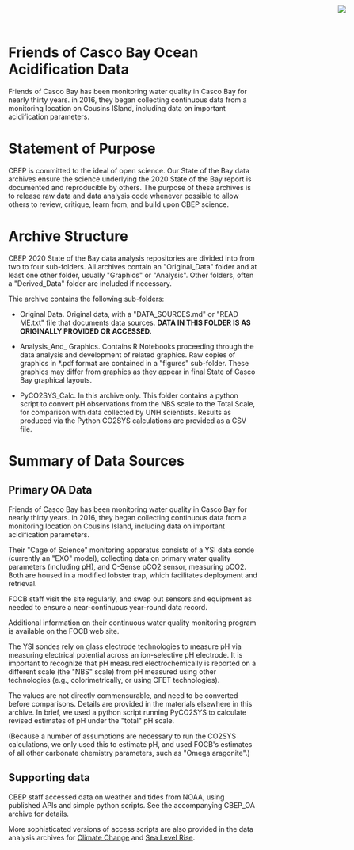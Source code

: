 # Friends of Casco Bay Ocean Acidification Data
<img
    src="https://www.cascobayestuary.org/wp-content/uploads/2014/04/logo_sm.jpg"
    style="position:absolute;top:10px;right:50px;" />
    
Friends of Casco Bay has been monitoring water quality in Casco Bay for nearly
thirty years. in 2016, they began collecting continuous data from a monitoring
location on Cousins ISland, including data on important acidification
parameters.

# Statement of Purpose
CBEP is committed to the ideal of open science.  Our State of the Bay data
archives ensure the science underlying the 2020 State of the Bay report is
documented and reproducible by others. The purpose of these archives is to
release raw data and data analysis code whenever possible to allow others to
review, critique, learn from, and build upon CBEP science.

# Archive Structure
 CBEP 2020 State of the Bay data analysis repositories are divided into from two
 to four sub-folders.  All archives contain an "Original_Data" folder and at
 least one other folder, usually "Graphics" or "Analysis". Other folders, often
 a "Derived_Data" folder are included if necessary.
 
 Thie archive contains the following sub-folders:

- Original Data.  Original data, with a "DATA_SOURCES.md" or "READ ME.txt" file
  that documents data sources.
  **DATA IN THIS FOLDER IS AS ORIGINALLY PROVIDED OR ACCESSED.** 

- Analysis_And_ Graphics.  Contains R Notebooks proceeding through 
  the data analysis and development of related graphics.  Raw copies of
  graphics in \*.pdf format are contained in a "figures" sub-folder. These
  graphics may differ from graphics as they appear in final State of Casco Bay
  graphical layouts.
  
- PyCO2SYS_Calc.  In this archive only.  This folder contains a python script
  to convert pH observations from the NBS scale to the Total Scale, for
  comparison with data collected by UNH scientists. Results as produced
  via the Python CO2SYS calculations are provided as a CSV file.

# Summary of Data Sources
## Primary OA Data 
Friends of Casco Bay has been monitoring water quality in Casco Bay for nearly
thirty years. in 2016, they began collecting continuous data from a monitoring
location on Cousins Island, including data on important acidification
parameters.

Their "Cage of Science" monitoring apparatus consists of a YSI data sonde
(currently an "EXO" model), collecting data on primary water quality
parameters (including pH), and C-Sense pCO2 sensor, measuring pCO2.  Both are
housed in a modified lobster trap, which facilitates deployment and retrieval.

FOCB staff visit the site regularly, and swap out sensors and equipment as
needed to ensure a  near-continuous year-round data record.

Additional information on their continuous water quality monitoring program is
available on the FOCB web site.

The YSI sondes rely on glass electrode technologies to measure pH via measuring
electrical potential across an ion-selective pH electrode. It is important to
recognize that pH measured electrochemically is reported on a different scale
(the "NBS" scale) from pH measured using other technologies (e.g., 
colorimetrically, or using CFET technologies).

The values are not directly commensurable, and need to be converted before
comparisons.  Details are provided in the materials elsewhere in this archive.
In brief, we used a python script running PyCO2SYS to calculate revised
estimates of pH under the "total" pH scale.

(Because a number of assumptions are necessary to run the CO2SYS calculations,
we only used this to estimate pH, and used FOCB's estimates of all other
carbonate chemistry parameters, such as "Omega aragonite".)

## Supporting data
CBEP staff accessed data on weather and tides from NOAA, using published APIs
and simple python scripts. See the accompanying CBEP_OA archive for details.

More sophisticated versions of access scripts are also provided in the data
analysis archives for
[Climate Change](https://github.com/ccb60/CDO-Portland-Jetport) and 
[Sea Level Rise](https://github.com/ccb60/Portland-SLR).
